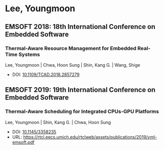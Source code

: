 # Lee, Youngmoon

## EMSOFT 2018: 18th International Conference on Embedded Software

### Thermal-Aware Resource Management for Embedded Real-Time Systems
Lee, Youngmoon | Chwa, Hoon Sung | Shin, Kang G. | Wang, Shige
* DOI: [10.1109/TCAD.2018.2857279](https://doi.org/10.1109/TCAD.2018.2857279)

## EMSOFT 2019: 19th International Conference on Embedded Software

### Thermal-Aware Scheduling for Integrated CPUs-GPU Platforms
Lee, Youngmoon | Shin, Kang G. | Chwa, Hoon Sung
* DOI: [10.1145/3358235](https://doi.org/10.1145/3358235)
* URL: <https://rtcl.eecs.umich.edu/rtclweb/assets/publications/2019/yml-emsoft.pdf>

